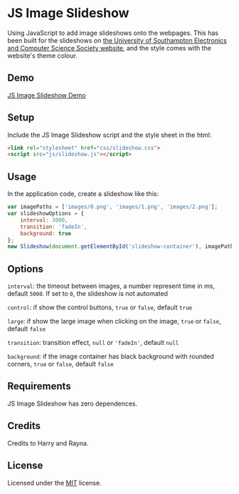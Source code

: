 # JS Image Slideshow

Using JavaScript to add image slideshows onto the webpages. This has been built for the slideshows on [the University of Southampton Electronics and Computer Science Society website](<https://society.ecs.soton.ac.uk>), and the style comes with the website's theme colour.

## Demo

[JS Image Slideshow Demo](https://allc.github.io/JS-Image-Slideshow/demo/)

## Setup

Include the JS Image Slideshow script and the style sheet in the html:

```HTML
<link rel="stylesheet" href="css/slideshow.css">
<script src="js/slideshow.js"></script>
```

## Usage

In the application code, create a slideshow like this:

```JavaScript
var imagePaths = ['images/0.png', 'images/1.png', 'images/2.png'];
var slideshowOptions = {
    interval: 3000,
    transition: 'fadeIn',
    background: true
};
new Slideshow(document.getElementById('slideshow-container'), imagePaths, slideshowOptions);
```

## Options
`interval`: the timeout between images, a number represent time in ms, default `5000`. If set to `0`, the slideshow is not automated

`control`: if show the control buttons, `true` or `false`, default `true`

`large`: if show the large image when clicking on the image, `true` or `false`, default `false`

`transition`: transition effect, `null` or `'fadeIn'`, default `null`

`background`: if the image container has black background with rounded corners, `true` or `false`, default `false`

## Requirements

JS Image Slideshow has zero dependences.

## Credits

Credits to Harry and Rayna.

## License

Licensed under the [MIT](https://github.com/allc/JS-Image-Slideshow/blob/master/LICENSE) license.
